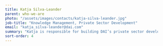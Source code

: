 ```yaml
---
title: Katja Silva-Leander
parent: who-we-are
photo: "/assets/images/contacts/katja-silva-leander.jpg"
job-title: "Knowledge Management, Private Sector Development"
email: "katja_silva-leander@dai.com"
summary: "Katja is responsible for building DAI’s private sector development practice in the London office, focusing on European donors, international financial institutions, and private sector clients."
sort-order: 4
---
```

